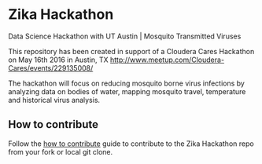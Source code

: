 # Zika Hackathon
Data Science Hackathon with UT Austin | Mosquito Transmitted Viruses

This repository has been created in support of a Cloudera Cares Hackathon on May 16th 2016 in Austin, TX
http://www.meetup.com/Cloudera-Cares/events/229135008/

The hackathon will focus on reducing mosquito borne virus infections by analyzing data on bodies of water, mapping mosquito travel, temperature and historical virus analysis.

## How to contribute
Follow the [how to contribute](CONTRIBUTE.md) guide to contribute to the Zika Hackathon repo from your fork or local git clone.
